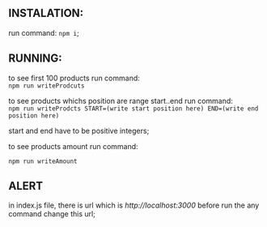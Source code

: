 ## INSTALATION:
  run command: `npm i`;

## RUNNING:
  to see first 100 products run command:          
  ``npm run writeProdcuts``         
          
          
  to see products whichs position are range start..end run command:      
  ``npm run writeProdcts START=(write start position here) END=(write end position here)`` 
            
  start and end have to be positive integers;   


  to see products amount run command:   
               
  ``npm run writeAmount``          

## ALERT
  in index.js file, there is url which is *http://localhost:3000*  before run the any command change this url;
  